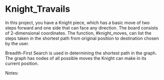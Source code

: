 # Knight_Travails

In this project, you have a Knight piece, which has a basic move of two steps forward and one side that can face any direction. 
The board consists of 2-dimensional coordinates. The function, #knight_moves, can list the steps taken in the shortest path from 
original position to destination chosen by the user.

Breadth-First Search is used in determining the shortest path in the graph.
The graph has nodes of all possible moves the Knight can make in its current position.

Notes:
  
